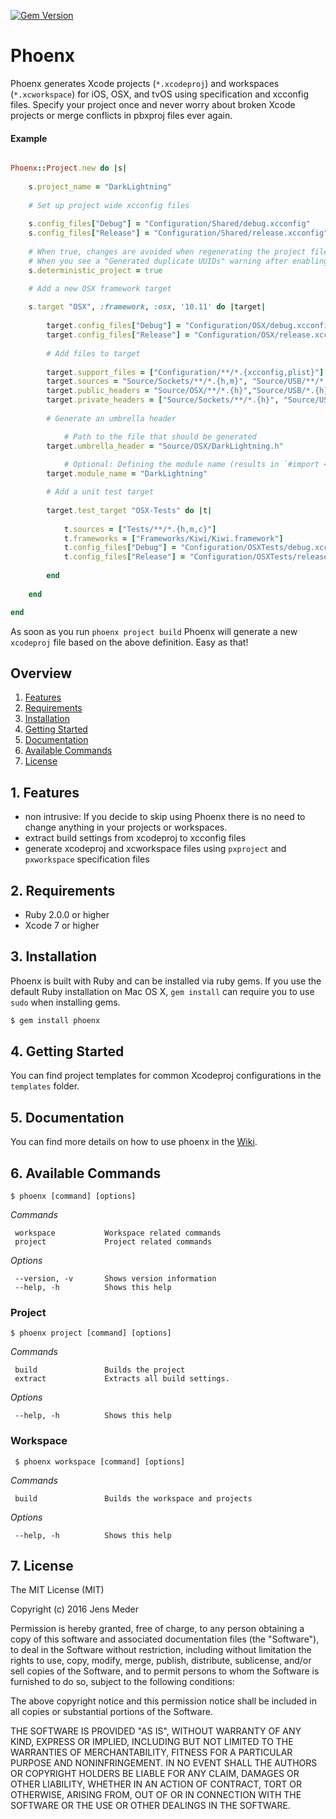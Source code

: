 [![Gem Version](https://badge.fury.io/rb/phoenx.svg)](https://badge.fury.io/rb/phoenx)

# Phoenx

Phoenx generates Xcode projects (`*.xcodeproj`) and workspaces (`*.xcworkspace`) for iOS, OSX, and tvOS using specification and xcconfig files. Specify your project once and never worry about broken Xcode projects or merge conflicts in pbxproj files ever again. 

#### Example

```ruby

Phoenx::Project.new do |s|
		
	s.project_name = "DarkLightning"
	
	# Set up project wide xcconfig files
	
	s.config_files["Debug"] = "Configuration/Shared/debug.xcconfig"
	s.config_files["Release"] = "Configuration/Shared/release.xcconfig"
	
	# When true, changes are avoided when regenerating the project file (useful when tracking it in version control)
	# When you see a "Generated duplicate UUIDs" warning after enabling this option, please create a bug report at https://github.com/jensmeder/Phoenx/issues.
	s.deterministic_project = true 

	# Add a new OSX framework target
	
	s.target "OSX", :framework, :osx, '10.11' do |target|
	
		target.config_files["Debug"] = "Configuration/OSX/debug.xcconfig"
		target.config_files["Release"] = "Configuration/OSX/release.xcconfig"
		
		# Add files to target
		
		target.support_files = ["Configuration/**/*.{xcconfig,plist}"]
		target.sources = "Source/Sockets/**/*.{h,m}", "Source/USB/**/*.{h,m,c}","Source/PacketProtocol/**/*.{h,m}", "Source/Internal/**/*.{h,m}"
		target.public_headers = "Source/OSX/**/*.{h}","Source/USB/*.{h}","Source/PacketProtocol/**/*.{h}","Source/USB/Connections/**/*.{h}"
		target.private_headers = ["Source/Sockets/**/*.{h}", "Source/USB/USBMux/**/*.{h}"]
		
		# Generate an umbrella header

			# Path to the file that should be generated
		target.umbrella_header = "Source/OSX/DarkLightning.h"
			
			# Optional: Defining the module name (results in `#import <Module/Header.h>` in comparison to `#import "Header.h"`)
		target.module_name = "DarkLightning"

		# Add a unit test target
		
		target.test_target "OSX-Tests" do |t|
		
			t.sources = ["Tests/**/*.{h,m,c}"]
			t.frameworks = ["Frameworks/Kiwi/Kiwi.framework"]
			t.config_files["Debug"] = "Configuration/OSXTests/debug.xcconfig"
			t.config_files["Release"] = "Configuration/OSXTests/release.xcconfig"
		
		end
	
	end

end

```

As soon as you run `phoenx project build` Phoenx will generate a new `xcodeproj` file based on the above definition. Easy as that!

## Overview

1. [Features](README.md#1-features)
2. [Requirements](README.md#2-requirements)
3. [Installation](README.md#3-installation)
4. [Getting Started](README.md#4-getting-started)
5. [Documentation](README.md#5-documentation)
6. [Available Commands](README.md#6-available-commands)
7. [License](README.md#7-license)

## 1. Features

* non intrusive: If you decide to skip using Phoenx there is no need to change anything in your projects or workspaces. 
* extract build settings from xcodeproj to xcconfig files
* generate xcodeproj and xcworkspace files using `pxproject` and `pxworkspace` specification files

## 2. Requirements

* Ruby 2.0.0 or higher
* Xcode 7 or higher

## 3. Installation

Phoenx is built with Ruby and can be installed via ruby gems. If you use the default Ruby installation on Mac OS X, `gem install` can require you to use `sudo` when installing gems. 

```ruby
$ gem install phoenx
```
## 4. Getting Started

You can find project templates for common Xcodeproj configurations in the `templates` folder. 

## 5. Documentation

You can find more details on how to use phoenx in the [Wiki](https://github.com/jensmeder/Phoenx/wiki).

## 6. Available Commands

```
$ phoenx [command] [options]
```

*Commands*

     workspace           Workspace related commands
     project             Project related commands

*Options*

     --version, -v       Shows version information
     --help, -h          Shows this help

### Project

```
$ phoenx project [command] [options]
```

*Commands*

     build               Builds the project
     extract             Extracts all build settings.
     
*Options*

     --help, -h          Shows this help

### Workspace

     $ phoenx workspace [command] [options]

*Commands*

     build               Builds the workspace and projects
     
*Options*

     --help, -h          Shows this help

## 7. License

The MIT License (MIT)

Copyright (c) 2016 Jens Meder

Permission is hereby granted, free of charge, to any person obtaining a copy
of this software and associated documentation files (the "Software"), to deal
in the Software without restriction, including without limitation the rights
to use, copy, modify, merge, publish, distribute, sublicense, and/or sell
copies of the Software, and to permit persons to whom the Software is
furnished to do so, subject to the following conditions:

The above copyright notice and this permission notice shall be included in all
copies or substantial portions of the Software.

THE SOFTWARE IS PROVIDED "AS IS", WITHOUT WARRANTY OF ANY KIND, EXPRESS OR
IMPLIED, INCLUDING BUT NOT LIMITED TO THE WARRANTIES OF MERCHANTABILITY,
FITNESS FOR A PARTICULAR PURPOSE AND NONINFRINGEMENT. IN NO EVENT SHALL THE
AUTHORS OR COPYRIGHT HOLDERS BE LIABLE FOR ANY CLAIM, DAMAGES OR OTHER
LIABILITY, WHETHER IN AN ACTION OF CONTRACT, TORT OR OTHERWISE, ARISING FROM,
OUT OF OR IN CONNECTION WITH THE SOFTWARE OR THE USE OR OTHER DEALINGS IN THE
SOFTWARE.
